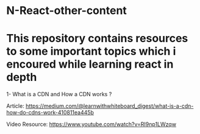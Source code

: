 # N-React-other-content
# This repository contains resources to some important topics which i encoured while learning react in depth

1- What is a CDN and How a CDN works ?

Article: https://medium.com/@learnwithwhiteboard_digest/what-is-a-cdn-how-do-cdns-work-410811ea445b

Video Resource: https://www.youtube.com/watch?v=RI9np1LWzqw
